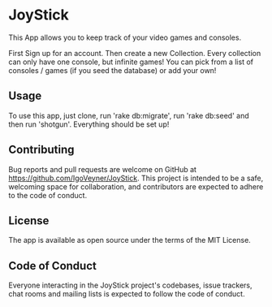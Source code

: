 # JoyStick
This App allows you to keep track of your video games and consoles.

First Sign up for an account.
Then create a new Collection. Every collection can only have one console, but infinite games!
You can pick from a list of consoles / games (if you seed the database) or add your own!

## Usage
To use this app, just clone, run 'rake db:migrate', run 'rake db:seed' and then run 'shotgun'. Everything should be set up!

## Contributing
Bug reports and pull requests are welcome on GitHub at https://github.com/IgoVeyner/JoyStick. This project is intended to be a safe, welcoming space for collaboration, and contributors are expected to adhere to the code of conduct.

## License
The app is available as open source under the terms of the MIT License.

## Code of Conduct
Everyone interacting in the JoyStick project's codebases, issue trackers, chat rooms and mailing lists is expected to follow the code of conduct.